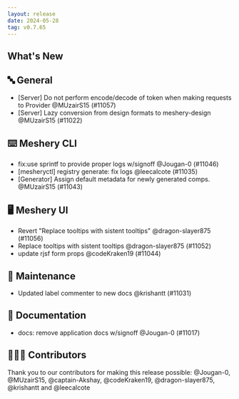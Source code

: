 ```yaml
---
layout: release
date: 2024-05-28
tag: v0.7.65
---
```


## What's New
## 🔤 General
- [Server] Do not perform encode/decode of token when making requests to Provider @MUzairS15 (#11057)
- [Server] Lazy conversion from design formats to meshery-design @MUzairS15 (#11022)

## ⌨️ Meshery CLI

- fix:use sprintf to provide proper logs w/signoff @Jougan-0 (#11046)
- [mesheryctl] registry generate: fix logs @leecalcote (#11035)
- [Generator] Assign default metadata for newly generated comps. @MUzairS15 (#11043)

## 🖥 Meshery UI

- Revert "Replace tooltips with sistent tooltips" @dragon-slayer875 (#11056)
- Replace tooltips with sistent tooltips @dragon-slayer875 (#11052)
- update rjsf form props @codeKraken19 (#11044)

## 🧰 Maintenance

- Updated label commenter to new docs @krishantt (#11031)

## 📖 Documentation

- docs: remove application docs w/signoff @Jougan-0 (#11017)

## 👨🏽‍💻 Contributors

Thank you to our contributors for making this release possible:
@Jougan-0, @MUzairS15, @captain-Akshay, @codeKraken19, @dragon-slayer875, @krishantt and @leecalcote
